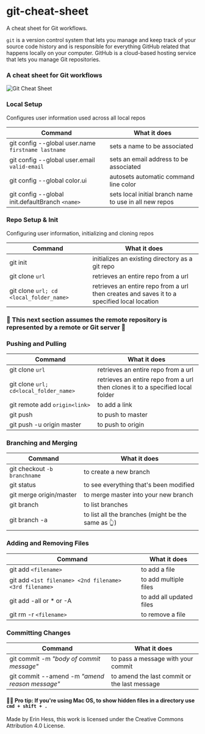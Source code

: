 # git-cheat-sheet
A cheat sheet for Git workflows.

`git` is a version control system that lets you manage and keep track of your source code history and is responsible for everything GitHub related that happens locally on your computer. GitHub is a cloud-based hosting service that lets you manage Git repositories.

### A cheat sheet for Git workflows
![Git Cheat Sheet](https://cdn.filestackcontent.com/nXssKoRBQQOxnVIfrEfX)

### Local Setup
Configures user information used across all local repos

| Command | What it does |
| --- | --- |
| git config --global user.name `firstname lastname` | sets a name to be associated |
| git config --global user.email `valid-email` | sets an email address to be associated |
| git config --global color.ui | autosets automatic command line color |
| git config --global init.defaultBranch `<name>` | sets local initial branch name to use in all new repos |

### Repo Setup & Init
Configuring user information, initializing and cloning repos

| Command | What it does |
| --- | --- |
| git init | initializes an existing directory as a git repo |
| git clone `url` | retrieves an entire repo from a url |
| git clone `url; cd <local_folder_name>` | retrieves an entire repo from a url then creates and saves it to a specified local location |


### 🍬 This next section assumes the remote repository is represented by a remote or Git server 🍬

### Pushing and Pulling
| Command | What it does |
| --- | --- |
| git clone `url` | retrieves an entire repo from a url |
| git clone `url; cd<local_folder_name>` | retrieves an entire repo from a url then clones it to a specified local folder |
| git remote add `origin<link>` | to add a link |
| git push | to push to master |
| git push -u origin master | to push to origin |

### Branching and Merging
| Command | What it does |
| --- | --- |
| git checkout `-b branchname` | to create a new branch |
| git status | to see everything that's been modified |
| git merge origin/master | to merge master into your new branch |
| git branch | to list branches |
| git branch -a | to list all the branches (might be the same as 👆) |

### Adding and Removing Files
| Command | What it does |
| --- | --- |
| git add `<filename>` | to add a file |
| git add `<1st filename> <2nd filename> <3rd filename>` | to add multiple files |
| git add -all or * or -A | to add all updated files |
| git rm -r `<filename>` | to remove a file |
  
### Committing Changes
| Command | What it does |
| --- | --- |
| git commit -m _"body of commit message"_ | to pass a message with your commit |
| git commit --amend -m _"amend reason message"_ | to amend the last commit or the last message |


#### 🙇‍♀️ Pro tip: If you're using Mac OS, to show hidden files in a directory use `cmd + shift + .` 


Made by Erin Hess, this work is licensed under the Creative Commons Attribution 4.0 License.
